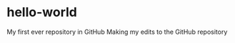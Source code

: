 hello-world
===========

My first ever repository in GitHub
Making my edits to the GitHub repository
